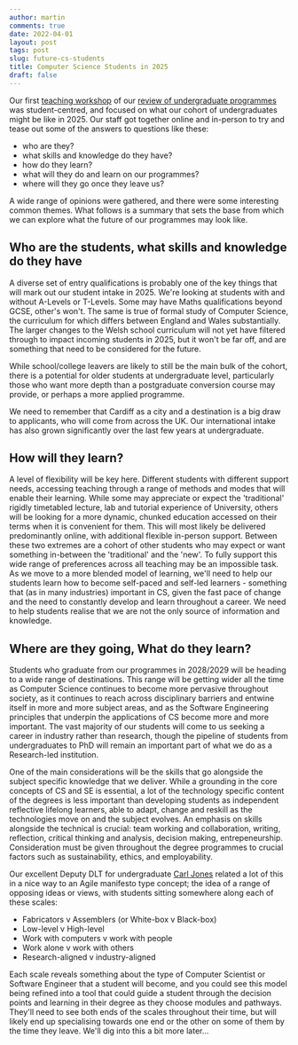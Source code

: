```yaml
---
author: martin
comments: true
date: 2022-04-01
layout: post
tags: post
slug: future-cs-students
title: Computer Science Students in 2025
draft: false
---
```


Our first [teaching workshop](https://www.martinjc.com/blog/posts/2022-03-16-hybrid-workshop/) of our [review of undergraduate programmes](https://www.martinjc.com/blog/posts/2022-03-08-programme-review/) was student-centred, and focused on what our cohort of undergraduates might be like in 2025. Our staff got together online and in-person to try and tease out some of the answers to questions like these:

* who are they?
* what skills and knowledge do they have?
* how do they learn?
* what will they do and learn on our programmes?
* where will they go once they leave us?

A wide range of opinions were gathered, and there were some interesting common themes. What follows is a summary that sets the base from which we can explore what the future of our programmes may look like.  

## Who are the students, what skills and knowledge do they have

A diverse set of entry qualifications is probably one of the key things that will mark out our student intake in 2025. We're looking at students with and without A-Levels or T-Levels. Some may have Maths qualifications beyond GCSE, other's won't. The same is true of formal study of Computer Science, the curriculum for which differs between England and Wales substantially. The larger changes to the Welsh school curriculum will not yet have filtered through to impact incoming students in 2025, but it won't be far off, and are something that need to be considered for the future. 

While school/college leavers are likely to still be the main bulk of the cohort, there is a potential for older students at undergraduate level, particularly those who want more depth than a postgraduate conversion course may provide, or perhaps a more applied programme.

We need to remember that Cardiff as a city and a destination is a big draw to applicants, who will come from across the UK. Our international intake has also grown significantly over the last few years at undergraduate.

## How will they learn?

A level of flexibility will be key here. Different students with different support needs, accessing teaching through a range of methods and modes that will enable their learning. While some may appreciate or expect the 'traditional' rigidly timetabled lecture, lab and tutorial experience of University, others will be looking for a more dynamic, chunked education accessed on their terms when it is convenient for them. This will most likely be delivered predominantly  online, with additional flexible in-person support. Between these two extremes are a cohort of other students who may expect or want something in-between the 'traditional' and the 'new'. To fully support this wide range of preferences across all teaching may be an impossible task. As we move to a more blended model of learning, we'll need to help our students learn how to become self-paced and self-led learners - something that (as in many industries) important in CS, given the fast pace of change and the need to constantly develop and learn throughout a career. We need to help students realise that we are not the only source of information and knowledge.

## Where are they going, What do they learn?

Students who graduate from our programmes in 2028/2029 will be heading to a wide range of destinations. This range will be getting wider all the time as Computer Science continues to become more pervasive throughout society, as it continues to reach across disciplinary barriers and entwine itself in more and more subject areas, and as the Software Engineering principles that underpin the applications of CS become more and more important. The vast majority of our students will come to us seeking a career in industry rather than research, though the pipeline of students from undergraduates to PhD will remain an important part of what we do as a Research-led institution. 

One of the main considerations will be the skills that go alongside the subject specific knowledge that we deliver. While a grounding in the core concepts of CS and SE is essential, a lot of the technology specific content of the degrees is less important than developing students as independent reflective lifelong learners, able to adapt, change and reskill as the technologies move on and the subject evolves. An emphasis on skills alongside the technical is crucial: team working and collaboration, writing, reflection, critical thinking and analysis, decision making, entrepeneurship. Consideration must be given throughout the degree programmes to crucial factors such as sustainability, ethics, and employability.

Our excellent Deputy DLT for undergraduate [Carl Jones](https://www.cardiff.ac.uk/people/view/163989-jones-carl) related a lot of this in a nice way to an Agile manifesto type concept; the idea of a range of opposing ideas or views, with students sitting somewhere along each of these scales:

* Fabricators v Assemblers (or White-box v Black-box)
* Low-level v High-level
* Work with computers v work with people
* Work alone v work with others
* Research-aligned v industry-aligned

Each scale reveals something about the type of Computer Scientist or Software Engineer that a student will become, and you could see this model being refined into a tool that could guide a student through the decision points and learning in their degree as they choose modules and pathways. They'll need to see both ends of the scales throughout their time, but will likely end up specialising towards one end or the other on some of them by the time they leave. We'll dig into this a bit more later...


